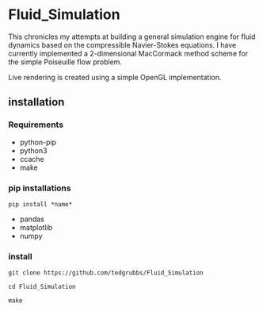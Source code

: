 # Fluid_Simulation
This chronicles my attempts at building a general simulation engine for fluid dynamics based on the compressible Navier-Stokes equations. I have currently implemented a 2-dimensional MacCormack method scheme for the simple Poiseuille flow problem.

Live rendering is created using a simple OpenGL implementation.

## installation
### Requirements

- python-pip
- python3
- ccache
- make

### pip installations

    pip install *name*
- pandas
- matplotlib
- numpy

### install

    git clone https://github.com/tedgrubbs/Fluid_Simulation

    cd Fluid_Simulation
    
    make
